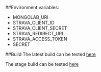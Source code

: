 ##Environment variables:
 - MONGOLAB_URI
 - STRAVA_CLIENT_ID
 - STRAVA_CLIENT_SECRET
 - STRAVA_REDIRECT_URI
 - STRAVA_ACCESS_TOKEN
 - SECRET

##Build
The latest build can be tested [here](https://strava-challenger.herokuapp.com/)

The stage build can be tested [here](https://strava-challenger-stage.herokuapp.com/)
